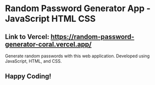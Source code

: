 # Random Password Generator App - JavaScript HTML CSS 
## Link to Vercel: https://random-password-generator-coral.vercel.app/

Generate random passwords with this web application. Developed using JavaScript, HTML, and CSS.

## Happy Coding!
